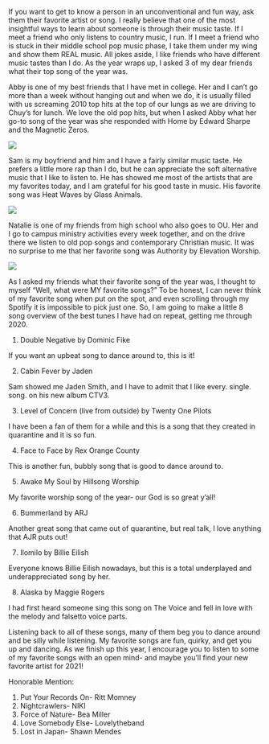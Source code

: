 If you want to get to know a person in an unconventional and fun way, ask them their favorite artist or song. I really believe that one of the most insightful ways to learn about someone is through their music taste. If I meet a friend who only listens to country music, I run. If I meet a friend who is stuck in their middle school pop music phase, I take them under my wing and show them REAL music. All jokes aside, I like friends who have different music tastes than I do. As the year wraps up, I asked 3 of my dear friends what their top song of the year was. 

Abby is one of my best friends that I have met in college. Her and I can’t go more than a week without hanging out and when we do, it is usually filled with us screaming 2010 top hits at the top of our lungs as we are driving to Chuy’s for lunch. We love the old pop hits, but when I asked Abby what her go-to song of the year was she responded with Home by Edward Sharpe and the Magnetic Zeros. 

<div class="image-column">
  <img src="/images/spotify2.png" />
</div>

Sam is my boyfriend and him and I have a fairly similar music taste. He prefers a little more rap than I do, but he can appreciate the soft alternative music that I like to listen to. He has showed me most of the artists that are my favorites today, and I am grateful for his good taste in music. His favorite song was Heat Waves by Glass Animals.

<div class="image-column">
  <img src="/images/spotify.png" />
</div>

Natalie is one of my friends from high school who also goes to OU. Her and I go to campus ministry activities every week together, and on the drive there we listen to old pop songs and contemporary Christian music. It was no surprise to me that her favorite song was Authority by Elevation Worship.

<div class="image-column">
  <img src="/images/spotify3.png" />
</div>

As I asked my friends what their favorite song of the year was, I thought to myself “Well, what were MY favorite songs?” To be honest, I can never think of my favorite song when put on the spot, and even scrolling through my Spotify it is impossible to pick just one. So, I am going to make a little 8 song overview of the best tunes I have had on repeat, getting me through 2020. 

1.	Double Negative by Dominic Fike

If you want an upbeat song to dance around to, this is it!

2.	Cabin Fever by Jaden

Sam showed me Jaden Smith, and I have to admit that I like every. single. song. on his new album CTV3.

3.	Level of Concern (live from outside) by Twenty One Pilots

I have been a fan of them for a while and this is a song that they created in quarantine and it is so fun.

4.	Face to Face by Rex Orange County

This is another fun, bubbly song that is good to dance around to.

5.	Awake My Soul by Hillsong Worship

My favorite worship song of the year- our God is so great y’all! 

6.	Bummerland by ARJ

Another great song that came out of quarantine, but real talk, I love anything that AJR puts out!

7.	Ilomilo by Billie Eilish

Everyone knows Billie Eilish nowadays, but this is a total underplayed and underappreciated song by her.

8.	Alaska by Maggie Rogers 

I had first heard someone sing this song on The Voice and fell in love with the melody and falsetto voice parts.


Listening back to all of these songs, many of them beg you to dance around and be silly while listening. My favorite songs are fun, quirky, and get you up and dancing. As we finish up this year, I encourage you to listen to some of my favorite songs with an open mind- and maybe you’ll find your new favorite artist for 2021! 

Honorable Mention:

1. Put Your Records On- Ritt Momney
2. Nightcrawlers- NIKI
3. Force of Nature- Bea Miller
4. Love Somebody Else- Lovelytheband
5. Lost in Japan- Shawn Mendes

